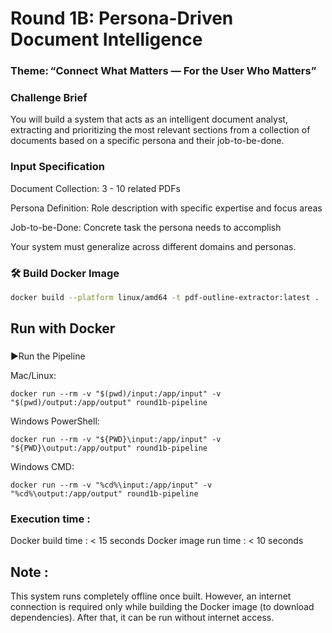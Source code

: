 
# Round 1B: Persona-Driven Document Intelligence
### Theme: “Connect What Matters — For the User Who Matters”
### Challenge Brief
You will build a system that acts as an intelligent document analyst, extracting and prioritizing the most relevant sections from a collection of documents based on a specific persona and their job-to-be-done.

### Input Specification
Document Collection: 3 - 10 related PDFs

Persona Definition: Role description with specific expertise and focus areas

Job-to-be-Done: Concrete task the persona needs to accomplish

Your system must generalize across different domains and personas.

### 🛠️ Build Docker Image

```bash
docker build --platform linux/amd64 -t pdf-outline-extractor:latest .
```

## Run with Docker

###
▶️Run the Pipeline

Mac/Linux:
```
docker run --rm -v "$(pwd)/input:/app/input" -v "$(pwd)/output:/app/output" round1b-pipeline
```
Windows PowerShell:
```
docker run --rm -v "${PWD}\input:/app/input" -v "${PWD}\output:/app/output" round1b-pipeline
```
Windows CMD:
```
docker run --rm -v "%cd%\input:/app/input" -v "%cd%\output:/app/output" round1b-pipeline
```
### Execution time :

Docker build time : < 15 seconds
Docker image run time : < 10 seconds

## Note :
This system runs completely offline once built. However, an internet connection is required only while building the Docker image (to download dependencies). After that, it can be run without internet access.
